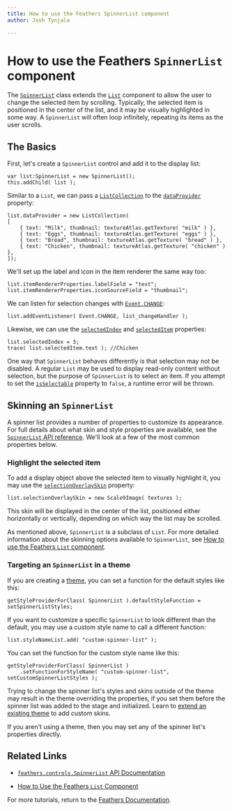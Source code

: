 ```yaml
---
title: How to use the Feathers SpinnerList component  
author: Josh Tynjala

---
```

# How to use the Feathers `SpinnerList` component

The [`SpinnerList`](../api-reference/feathers/controls/SpinnerList.html) class extends the [`List`](list.html) component to allow the user to change the selected item by scrolling. Typically, the selected item is positioned in the center of the list, and it may be visually highlighted in some way. A `SpinnerList` will often loop infinitely, repeating its items as the user scrolls.

## The Basics

First, let's create a `SpinnerList` control and add it to the display list:

``` code
var list:SpinnerList = new SpinnerList();
this.addChild( list );
```

Similar to a `List`, we can pass a [`ListCollection`](../api-reference/feathers/data/ListCollection.html) to the [`dataProvider`](../api-reference/feathers/controls/List.html#dataProvider) property:

``` code
list.dataProvider = new ListCollection(
[
    { text: "Milk", thumbnail: textureAtlas.getTexture( "milk" ) },
    { text: "Eggs", thumbnail: textureAtlas.getTexture( "eggs" ) },
    { text: "Bread", thumbnail: textureAtlas.getTexture( "bread" ) },
    { text: "Chicken", thumbnail: textureAtlas.getTexture( "chicken" ) },
]);
```

We'll set up the label and icon in the item renderer the same way too:

``` code
list.itemRendererProperties.labelField = "text";
list.itemRendererProperties.iconSourceField = "thumbnail";
```

We can listen for selection changes with [`Event.CHANGE`](../api-reference/feathers/controls/List.html#event:change):

``` code
list.addEventListener( Event.CHANGE, list_changeHandler );
```

Likewise, we can use the [`selectedIndex`](../api-reference/feathers/controls/List.html#selectedIndex) and [`selectedItem`](../api-reference/feathers/controls/List.html#selectedItem) properties:

``` code
list.selectedIndex = 3;
trace( list.selectedItem.text ); //Chicken
```

One way that `SpinnerList` behaves differently is that selection may not be disabled. A regular `List` may be used to display read-only content without selection, but the purpose of `SpinnerList` is to select an item. If you attempt to set the [`isSelectable`](../api-reference/feathers/controls/List.html#isSelectable) property to `false`, a runtime error will be thrown.

## Skinning an `SpinnerList`

A spinner list provides a number of properties to customize its appearance. For full details about what skin and style properties are available, see the [`SpinnerList` API reference](../api-reference/feathers/controls/SpinnerList.html). We'll look at a few of the most common properties below.

### Highlight the selected item

To add a display object above the selected item to visually highlight it, you may use the [`selectionOverlaySkin`](../api-reference/feathers/controls/SpinnerList.html#selectionOverlaySkin) property:

``` code
list.selectionOverlaySkin = new Scale9Image( textures );
```

This skin will be displayed in the center of the list, positioned either horizontally or vertically, depending on which way the list may be scrolled.

As mentioned above, `SpinnerList` is a subclass of `List`. For more detailed information about the skinning options available to `SpinnerList`, see [How to use the Feathers `List` component](list.html).

### Targeting an `SpinnerList` in a theme

If you are creating a [theme](themes.html), you can set a function for the default styles like this:

``` code
getStyleProviderForClass( SpinnerList ).defaultStyleFunction = setSpinnerListStyles;
```

If you want to customize a specific `SpinnerList` to look different than the default, you may use a custom style name to call a different function:

``` code
list.styleNameList.add( "custom-spinner-list" );
```

You can set the function for the custom style name like this:

``` code
getStyleProviderForClass( SpinnerList )
    .setFunctionForStyleName( "custom-spinner-list", setCustomSpinnerListStyles );
```

Trying to change the spinner list's styles and skins outside of the theme may result in the theme overriding the properties, if you set them before the spinner list was added to the stage and initialized. Learn to [extend an existing theme](extending-themes.html) to add custom skins.

If you aren't using a theme, then you may set any of the spinner list's properties directly.

## Related Links

-   [`feathers.controls.SpinnerList` API Documentation](../api-reference/feathers/controls/SpinnerList.html)

-   [How to Use the Feathers `List` Component](list.html)

For more tutorials, return to the [Feathers Documentation](index.html).



